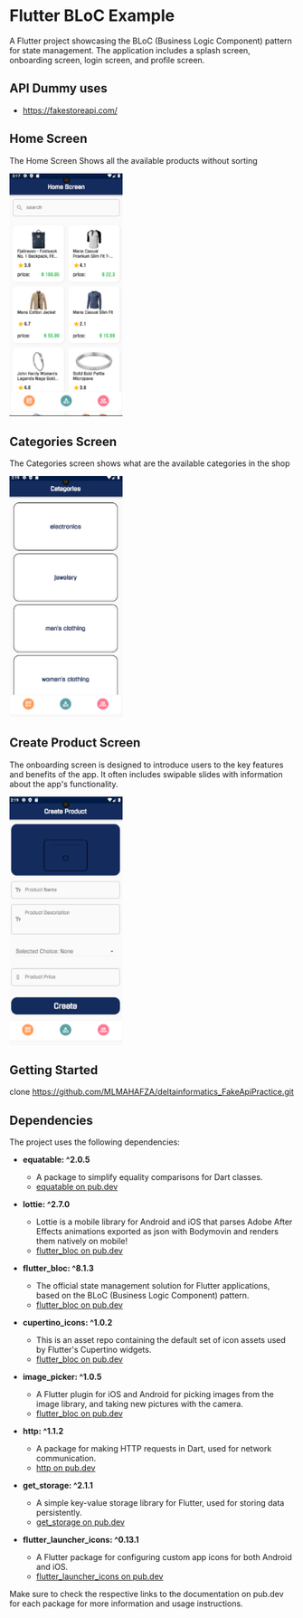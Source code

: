 # Flutter BLoC Example

A Flutter project showcasing the BLoC (Business Logic Component) pattern for state management. The application includes a splash screen, onboarding screen, login screen, and profile screen.

## API Dummy uses
* https://fakestoreapi.com/


## Home Screen

The Home Screen Shows all the available products without sorting 

<img src="assets/images/home.png" alt="Home Screen" width="200"/>

## Categories Screen

The Categories screen shows what are the available categories in the shop

<img src="assets/images/category.png" alt="Categories Screen" width="200"/>

## Create Product Screen

The onboarding screen is designed to introduce users to the key features and benefits of the app. It often includes swipable slides with information about the app's functionality.

<img src="assets/images/create.png" alt="  Create Product Screen" width="200"/>

## Getting Started
clone https://github.com/MLMAHAFZA/deltainformatics_FakeApiPractice.git

## Dependencies

The project uses the following dependencies:

- **equatable: ^2.0.5**
    - A package to simplify equality comparisons for Dart classes.
    - [equatable on pub.dev](https://pub.dev/packages/equatable)

- **lottie: ^2.7.0**
    - Lottie is a mobile library for Android and iOS that parses Adobe After Effects animations exported as json with Bodymovin and renders them natively on mobile!
    - [flutter_bloc on pub.dev](https://pub.dev/packages/lottie)

- **flutter_bloc: ^8.1.3**
  - The official state management solution for Flutter applications, based on the BLoC (Business Logic Component) pattern.
  - [flutter_bloc on pub.dev](https://pub.dev/packages/flutter_bloc)

- **cupertino_icons: ^1.0.2**
  - This is an asset repo containing the default set of icon assets used by Flutter's Cupertino widgets.
  - [flutter_bloc on pub.dev](https://pub.dev/packages/cupertino_icons)

- **image_picker: ^1.0.5**
  - A Flutter plugin for iOS and Android for picking images from the image library, and taking new pictures with the camera.
  - [flutter_bloc on pub.dev](https://pub.dev/packages/image_picker) 

- **http: ^1.1.2**
    - A package for making HTTP requests in Dart, used for network communication.
    - [http on pub.dev](https://pub.dev/packages/http)

- **get_storage: ^2.1.1**
    - A simple key-value storage library for Flutter, used for storing data persistently.
    - [get_storage on pub.dev](https://pub.dev/packages/get_storage)

- **flutter_launcher_icons: ^0.13.1**
    - A Flutter package for configuring custom app icons for both Android and iOS.
    - [flutter_launcher_icons on pub.dev](https://pub.dev/packages/flutter_launcher_icons)

Make sure to check the respective links to the documentation on pub.dev for each package for more information and usage instructions.